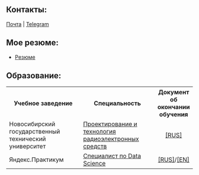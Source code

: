 ## Контакты:

<div>
  <a href="mailto:istomin.nikolay87@gmail.com">Почта</a>
  | <a href="//t.me/Nikolay_Istomin">Telegram</a>
</div>

## Мое резюме:
- [Резюме](ссылка)


## Образование:
<table>
  <col width="42%">
  <col width="42%">
  <col width="16%">
  <tr>
    <th>Учебное заведение</th>
    <th>Специальность</th>
    <th>Документ об окончании обучения</th>
  </tr>
  <tr>
    <td>Новосибирский государственный технический университет</td>
    <td><a href="//ciu.nstu.ru/kaf/ktrs">Проектирование и технология радиоэлектронных средств</a></td>
    <td align="center"><a href="//">[RUS]</a></td>
  </tr>
  <tr>
    <td>Яндекс.Практикум</td>
    <td><a href="//practicum.yandex.ru/data-scientist/">Специалист по Data Science</a></td>
    <td align="center"><a href="//">[RUS]</a>/<a href="//">[EN]</a></td>
  </tr>
</table>
